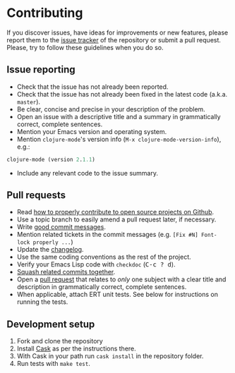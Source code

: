 # Contributing

If you discover issues, have ideas for improvements or new features,
please report them to the [issue tracker][1] of the repository or
submit a pull request. Please, try to follow these guidelines when you
do so.

## Issue reporting

* Check that the issue has not already been reported.
* Check that the issue has not already been fixed in the latest code
  (a.k.a. `master`).
* Be clear, concise and precise in your description of the problem.
* Open an issue with a descriptive title and a summary in grammatically correct,
  complete sentences.
* Mention your Emacs version and operating system.
* Mention `clojure-mode`'s version info (`M-x clojure-mode-version-info`), e.g.:

```el
clojure-mode (version 2.1.1)
```

* Include any relevant code to the issue summary.

## Pull requests

* Read [how to properly contribute to open source projects on Github][2].
* Use a topic branch to easily amend a pull request later, if necessary.
* Write [good commit messages][3].
* Mention related tickets in the commit messages (e.g. `[Fix #N] Font-lock properly ...`)
* Update the [changelog][6].
* Use the same coding conventions as the rest of the project.
* Verify your Emacs Lisp code with `checkdoc` (<kbd>C-c ? d</kbd>).
* [Squash related commits together][5].
* Open a [pull request][4] that relates to *only* one subject with a clear title
and description in grammatically correct, complete sentences.
* When applicable, attach ERT unit tests. See below for instructions on running the tests.

## Development setup

1. Fork and clone the repository
1. Install [Cask][7] as per the instructions there.
1. With Cask in your path run `cask install` in the repository folder.
1. Run tests with `make test`.

[1]: https://github.com/clojure-emacs/clojure-mode/issues
[2]: http://gun.io/blog/how-to-github-fork-branch-and-pull-request
[3]: http://tbaggery.com/2008/04/19/a-note-about-git-commit-messages.html
[4]: https://help.github.com/articles/using-pull-requests
[5]: http://gitready.com/advanced/2009/02/10/squashing-commits-with-rebase.html
[6]: https://github.com/clojure-emacs/clojure-mode/blob/master/CHANGELOG.md
[7]: https://github.com/cask/cask
